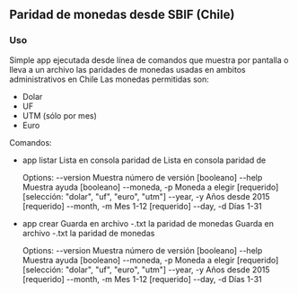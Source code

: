 ## Paridad de monedas desde SBIF (Chile)

### Uso

Simple app ejecutada desde línea de comandos que muestra por pantalla o lleva a un archivo las paridades de monedas usadas en ambitos administrativos en Chile
Las monedas permitidas son:

- Dolar
- UF
- UTM (sólo por mes)
- Euro

Comandos:
  - app listar  Lista en consola paridad de <moneda>
    Lista en consola paridad de <moneda>

    Options:
    --version     Muestra número de versión                             [booleano]
    --help        Muestra ayuda                                         [booleano]
    --moneda, -p  Moneda a elegir
                            [requerido] [selección: "dolar", "uf", "euro", "utm"]
    --year, -y    Años desde 2015                                      [requerido]
    --month, -m   Mes 1-12                                             [requerido]
    --day, -d     Días 1-31

  - app crear   Guarda en archivo <moneda>-<AAAAMMDD>.txt la paridad de monedas
    Guarda en archivo <moneda>-<AAAAMMDD>.txt la paridad de monedas

    Options:
    --version     Muestra número de versión                             [booleano]
    --help        Muestra ayuda                                         [booleano]
    --moneda, -p  Moneda a elegir
                            [requerido] [selección: "dolar", "uf", "euro", "utm"]
    --year, -y    Años desde 2015                                      [requerido]
    --month, -m   Mes 1-12                                             [requerido]
    --day, -d     Días 1-31
